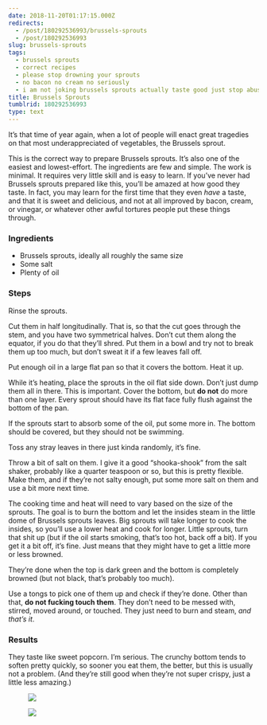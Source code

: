 ```yaml
---
date: 2018-11-20T01:17:15.000Z
redirects:
  - /post/180292536993/brussels-sprouts
  - /post/180292536993
slug: brussels-sprouts
tags:
  - brussels sprouts
  - correct recipes
  - please stop drowning your sprouts
  - no bacon no cream no seriously
  - i am not joking brussels sprouts actually taste good just stop abusing them
title: Brussels Sprouts
tumblrid: 180292536993
type: text
---
```

<p>It&rsquo;s that time of year again, when a lot of people will enact great tragedies on that most underappreciated of vegetables, the Brussels sprout.</p>

<p>This is the correct way to prepare Brussels sprouts.  It&rsquo;s also one of the easiest and lowest-effort.  The ingredients are few and simple.  The work is minimal.  It requires very little skill and is easy to learn.  If you&rsquo;ve never had Brussels sprouts prepared like this, you&rsquo;ll be amazed at how good they taste.  In fact, you may learn for the first time that they even <em>have</em> a taste, and that it is sweet and delicious, and not at all improved by bacon, cream, or vinegar, or whatever other awful tortures people put these things through.</p>

<h3>Ingredients</h3>

<ul><li>Brussels sprouts, ideally all roughly the same size</li>
<li>Some salt</li>
<li>Plenty of oil</li>
</ul><h3>Steps</h3>

<p>Rinse the sprouts.</p>

<p>Cut them in half longitudinally.  That is, so that the cut goes through the stem, and you have two symmetrical halves.  Don&rsquo;t cut them along the equator, if you do that they&rsquo;ll shred.  Put them in a bowl and try not to break them up too much, but don&rsquo;t sweat it if a few leaves fall off.</p>

<p>Put enough oil in a large flat pan so that it covers the bottom.  Heat it up.</p>

<p>While it&rsquo;s heating, place the sprouts in the oil flat side down.  Don&rsquo;t just dump them all in there.  This is important.  Cover the bottom, but <strong>do not</strong> do more than one layer.  Every sprout should have its flat face fully flush against the bottom of the pan.</p>

<p>If the sprouts start to absorb some of the oil, put some more in.  The bottom should be covered, but they should not be swimming.</p>

<p>Toss any stray leaves in there just kinda randomly, it&rsquo;s fine.</p>

<p>Throw a bit of salt on them.  I give it a good &ldquo;shooka-shook&rdquo; from the salt shaker, probably like a quarter teaspoon or so, but this is pretty flexible.  Make them, and if they&rsquo;re not salty enough, put some more salt on them and use a bit more next time.</p>

<p>The cooking time and heat will need to vary based on the size of the sprouts.  The goal is to burn the bottom and let the insides steam in the little dome of Brussels sprouts leaves.  Big sprouts will take longer to cook the insides, so you&rsquo;ll use a lower heat and cook for longer.  Little sprouts, turn that shit up (but if the oil starts smoking, that&rsquo;s too hot, back off a bit).  If you get it a bit off, it&rsquo;s fine.  Just means that they might have to get a little more or less browned.</p>

<p>They&rsquo;re done when the top is dark green and the bottom is completely browned (but not black, that&rsquo;s probably too much).</p>

<p>Use a tongs to pick one of them up and check if they&rsquo;re done.  Other than that, <strong>do not fucking touch them</strong>.  They don&rsquo;t need to be messed with, stirred, moved around, or touched.  They just need to burn and steam, <em>and that&rsquo;s it</em>.</p>

<h3>Results</h3>

<p>They taste like sweet popcorn.  I&rsquo;m serious.  The crunchy bottom tends to soften pretty quickly, so sooner you eat them, the better, but this is usually not a problem.  (And they&rsquo;re still good when they&rsquo;re not super crispy, just a little less amazing.)</p>

<p><a href="https://www.instagram.com/p/BNNyJEPBgaARk6amN5RdVPJ620rcw0WP6ZL8oU0/"></a></p>

<figure class="tmblr-full" data-orig-height="1080" data-orig-width="1080" data-orig-src="./15099334_1515029755179276_953561633966260224_n.jpg"><img src="https://66.media.tumblr.com/75a21dadc79fde11f7aaf793477173e1/tumblr_inline_pigx82kxH01qzgxun_540.jpg" data-orig-height="1080" data-orig-width="1080" data-orig-src="./15099334_1515029755179276_953561633966260224_n.jpg"/></figure>

<p><a href="https://www.instagram.com/p/BUhLqsBAfNZTtC8n78LO-sz7evoNcMUneVe66Q0/v"></a></p>

<figure class="tmblr-full" data-orig-height="1080" data-orig-width="1080" data-orig-src="./18645619_1909008672722154_2098837199138062336_n.jpg"><img src="https://66.media.tumblr.com/94b1526a89d9ef49960b6ef06907efd6/tumblr_inline_pigx83uonZ1qzgxun_540.jpg" data-orig-height="1080" data-orig-width="1080" data-orig-src="./18645619_1909008672722154_2098837199138062336_n.jpg"/></figure>
